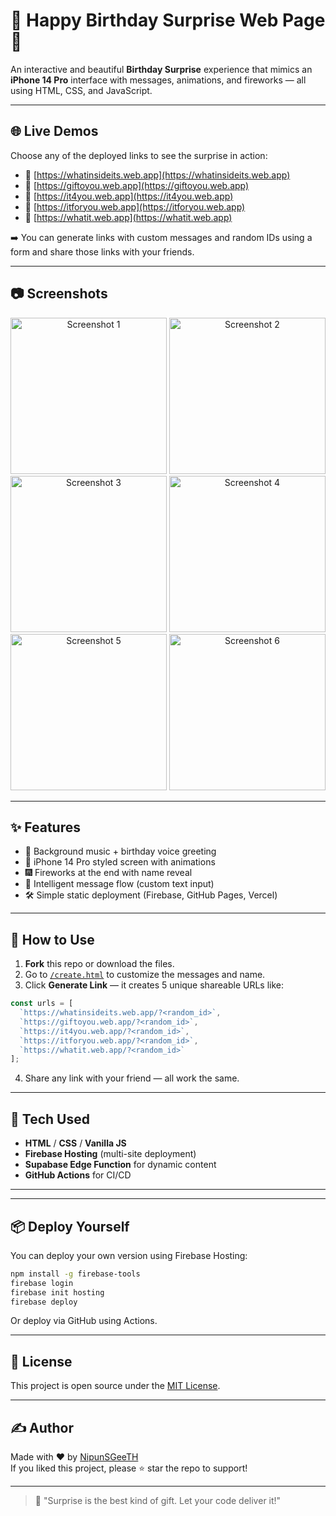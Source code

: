 
# 🎉 Happy Birthday Surprise Web Page 🎂

An interactive and beautiful **Birthday Surprise** experience that mimics an **iPhone 14 Pro** interface with messages, animations, and fireworks — all using HTML, CSS, and JavaScript.

---

## 🌐 Live Demos

Choose any of the deployed links to see the surprise in action:

- 🔗 [https://whatinsideits.web.app](https://whatinsideits.web.app)
- 🔗 [https://giftoyou.web.app](https://giftoyou.web.app)
- 🔗 [https://it4you.web.app](https://it4you.web.app)
- 🔗 [https://itforyou.web.app](https://itforyou.web.app)
- 🔗 [https://whatit.web.app](https://whatit.web.app)

➡️ You can generate links with custom messages and random IDs using a form and share those links with your friends.

---

## 📷 Screenshots

<p align="center">



  <img src="https://github.com/user-attachments/assets/5e540dc8-4b08-48cd-8974-6e84f981aa6a" alt="Screenshot 1" width="250"/>
  <img src="https://github.com/user-attachments/assets/d29a24fd-8ee1-49eb-860f-5f423a2e0f01" alt="Screenshot 2" width="250"/>
  <img src="https://github.com/user-attachments/assets/bed0726a-4d6d-4a29-a585-6524ba845d71" alt="Screenshot 3" width="250"/>
  <img src="https://github.com/user-attachments/assets/fe803688-f9f7-4ea3-b534-a38975d5af4f" alt="Screenshot 4" width="250"/>
  <img src="https://github.com/user-attachments/assets/69e3effa-1bc8-4853-bd6f-9d3ef408d64f" alt="Screenshot 5" width="250"/>
  <img src="https://github.com/user-attachments/assets/0c75ff11-1e4f-4b23-a0c3-3fbd07134143" alt="Screenshot 6" width="250"/>
</p>

---


## ✨ Features

- 🎵 Background music + birthday voice greeting
- 📲 iPhone 14 Pro styled screen with animations
- 🎆 Fireworks at the end with name reveal
- 🧠 Intelligent message flow (custom text input)
- 🛠️ Simple static deployment (Firebase, GitHub Pages, Vercel)

---

## 🚀 How to Use

1. **Fork** this repo or download the files.
2. Go to [`/create.html`](./create.html) to customize the messages and name.
3. Click **Generate Link** — it creates 5 unique shareable URLs like:

```js
const urls = [
  `https://whatinsideits.web.app/?<random_id>`,
  `https://giftoyou.web.app/?<random_id>`,
  `https://it4you.web.app/?<random_id>`,
  `https://itforyou.web.app/?<random_id>`,
  `https://whatit.web.app/?<random_id>`
];
```

4. Share any link with your friend — all work the same.

---

## 🔧 Tech Used

- **HTML** / **CSS** / **Vanilla JS**
- **Firebase Hosting** (multi-site deployment)
- **Supabase Edge Function** for dynamic content
- **GitHub Actions** for CI/CD

---



---

## 📦 Deploy Yourself

You can deploy your own version using Firebase Hosting:

```bash
npm install -g firebase-tools
firebase login
firebase init hosting
firebase deploy
```

Or deploy via GitHub using Actions.

---

## 📘 License

This project is open source under the [MIT License](LICENSE).

---

## ✍️ Author

Made with ❤️ by [NipunSGeeTH](https://github.com/NipunSGeeTH)  
If you liked this project, please ⭐ star the repo to support!

---

> 🎁 "Surprise is the best kind of gift. Let your code deliver it!"
